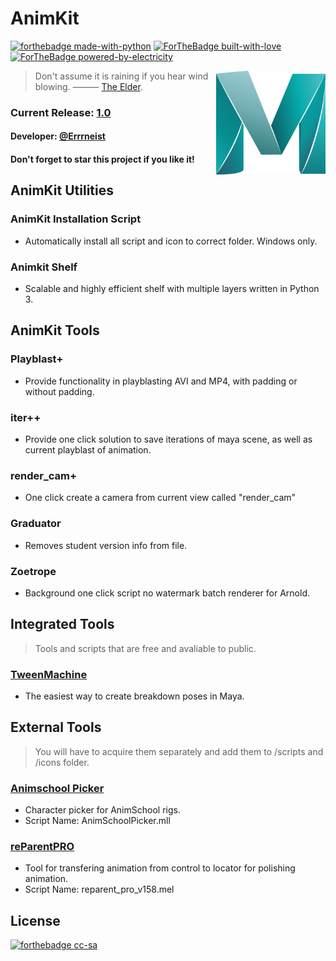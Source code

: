 # AnimKit
[![forthebadge made-with-python](http://ForTheBadge.com/images/badges/made-with-python.svg)](https://www.python.org/)
[![ForTheBadge built-with-love](http://ForTheBadge.com/images/badges/built-with-love.svg)](https://GitHub.com/Naereen/)
[![ForTheBadge powered-by-electricity](http://ForTheBadge.com/images/badges/powered-by-electricity.svg)](http://ForTheBadge.com)


<img align="right" src="https://github.com/Errrneist/AnimKit/blob/master/IMG/maya_icon.png" alt="Maya" width="175">


> Don't assume it is raining if you hear wind blowing. ——— [The Elder](https://hongjunwu.com/elder/).    
### Current Release: [1.0](https://github.com/Errrneist/AnimKit/releases)
#### Developer: [@Errrneist](https://github.com/Errrneist/)
#### Don't forget to star this project if you like it! 

## AnimKit Utilities
### AnimKit Installation Script
* Automatically install all script and icon to correct folder. Windows only.
### Animkit Shelf
* Scalable and highly efficient shelf with multiple layers written in Python 3.

## AnimKit Tools
### Playblast+ 
* Provide functionality in playblasting AVI and MP4, with padding or without padding.
### iter++
* Provide one click solution to save iterations of maya scene, as well as current playblast of animation.
### render_cam+
* One click create a camera from current view called "render_cam"
### Graduator
* Removes student version info from file.
### Zoetrope
* Background one click script no watermark batch renderer for Arnold.

## Integrated Tools
> Tools and scripts that are free and avaliable to public.
### [TweenMachine](https://github.com/boredstiff/tweenMachine)
* The easiest way to create breakdown poses in Maya.

## External Tools 
> You will have to acquire them separately and add them to /scripts and /icons folder.
### [Animschool Picker](https://www.animschool.com/pickerInfo.aspx) 
* Character picker for AnimSchool rigs.
* Script Name: AnimSchoolPicker.mll
### [reParentPRO](https://gumroad.com/l/reParentPro)
* Tool for transfering animation from control to locator for polishing animation.
* Script Name: reparent_pro_v158.mel

## License
[![forthebadge cc-sa](http://ForTheBadge.com/images/badges/cc-sa.svg)](https://creativecommons.org/licenses/by-sa/4.0)
